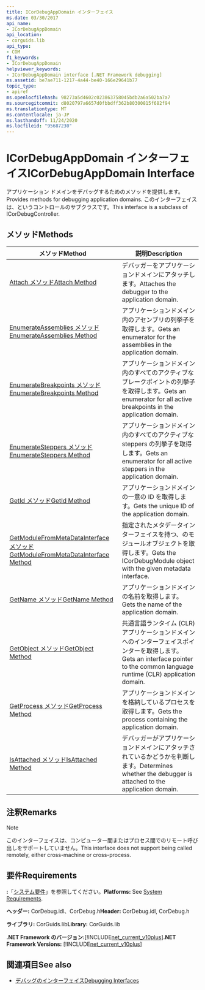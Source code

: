 ```yaml
---
title: ICorDebugAppDomain インターフェイス
ms.date: 03/30/2017
api_name:
- ICorDebugAppDomain
api_location:
- corguids.lib
api_type:
- COM
f1_keywords:
- ICorDebugAppDomain
helpviewer_keywords:
- ICorDebugAppDomain interface [.NET Framework debugging]
ms.assetid: be7ae711-1217-4a44-be40-166e29641b77
topic_type:
- apiref
ms.openlocfilehash: 98273a5d4602c023863758045bdb2a6a502ba7a7
ms.sourcegitcommit: d8020797a6657d0fbbdff362b80300815f682f94
ms.translationtype: MT
ms.contentlocale: ja-JP
ms.lasthandoff: 11/24/2020
ms.locfileid: "95687230"
---
```

# <a name="icordebugappdomain-interface"></a><span data-ttu-id="97dc7-102">ICorDebugAppDomain インターフェイス</span><span class="sxs-lookup"><span data-stu-id="97dc7-102">ICorDebugAppDomain Interface</span></span>

<span data-ttu-id="97dc7-103">アプリケーション ドメインをデバッグするためのメソッドを提供します。</span><span class="sxs-lookup"><span data-stu-id="97dc7-103">Provides methods for debugging application domains.</span></span> <span data-ttu-id="97dc7-104">このインターフェイスは、というコントロールのサブクラスです。</span><span class="sxs-lookup"><span data-stu-id="97dc7-104">This interface is a subclass of ICorDebugController.</span></span>  
  
## <a name="methods"></a><span data-ttu-id="97dc7-105">メソッド</span><span class="sxs-lookup"><span data-stu-id="97dc7-105">Methods</span></span>  
  
|<span data-ttu-id="97dc7-106">メソッド</span><span class="sxs-lookup"><span data-stu-id="97dc7-106">Method</span></span>|<span data-ttu-id="97dc7-107">説明</span><span class="sxs-lookup"><span data-stu-id="97dc7-107">Description</span></span>|  
|------------|-----------------|  
|[<span data-ttu-id="97dc7-108">Attach メソッド</span><span class="sxs-lookup"><span data-stu-id="97dc7-108">Attach Method</span></span>](icordebugappdomain-attach-method.md)|<span data-ttu-id="97dc7-109">デバッガーをアプリケーションドメインにアタッチします。</span><span class="sxs-lookup"><span data-stu-id="97dc7-109">Attaches the debugger to the application domain.</span></span>|  
|[<span data-ttu-id="97dc7-110">EnumerateAssemblies メソッド</span><span class="sxs-lookup"><span data-stu-id="97dc7-110">EnumerateAssemblies Method</span></span>](icordebugappdomain-enumerateassemblies-method.md)|<span data-ttu-id="97dc7-111">アプリケーションドメイン内のアセンブリの列挙子を取得します。</span><span class="sxs-lookup"><span data-stu-id="97dc7-111">Gets an enumerator for the assemblies in the application domain.</span></span>|  
|[<span data-ttu-id="97dc7-112">EnumerateBreakpoints メソッド</span><span class="sxs-lookup"><span data-stu-id="97dc7-112">EnumerateBreakpoints Method</span></span>](icordebugappdomain-enumeratebreakpoints-method.md)|<span data-ttu-id="97dc7-113">アプリケーションドメイン内のすべてのアクティブなブレークポイントの列挙子を取得します。</span><span class="sxs-lookup"><span data-stu-id="97dc7-113">Gets an enumerator for all active breakpoints in the application domain.</span></span>|  
|[<span data-ttu-id="97dc7-114">EnumerateSteppers メソッド</span><span class="sxs-lookup"><span data-stu-id="97dc7-114">EnumerateSteppers Method</span></span>](icordebugappdomain-enumeratesteppers-method.md)|<span data-ttu-id="97dc7-115">アプリケーションドメイン内のすべてのアクティブな steppers の列挙子を取得します。</span><span class="sxs-lookup"><span data-stu-id="97dc7-115">Gets an enumerator for all active steppers in the application domain.</span></span>|  
|[<span data-ttu-id="97dc7-116">GetId メソッド</span><span class="sxs-lookup"><span data-stu-id="97dc7-116">GetId Method</span></span>](icordebugappdomain-getid-method.md)|<span data-ttu-id="97dc7-117">アプリケーションドメインの一意の ID を取得します。</span><span class="sxs-lookup"><span data-stu-id="97dc7-117">Gets the unique ID of the application domain.</span></span>|  
|[<span data-ttu-id="97dc7-118">GetModuleFromMetaDataInterface メソッド</span><span class="sxs-lookup"><span data-stu-id="97dc7-118">GetModuleFromMetaDataInterface Method</span></span>](icordebugappdomain-getmodulefrommetadatainterface-method.md)|<span data-ttu-id="97dc7-119">指定されたメタデータインターフェイスを持つ、のモジュールオブジェクトを取得します。</span><span class="sxs-lookup"><span data-stu-id="97dc7-119">Gets the ICorDebugModule object with the given metadata interface.</span></span>|  
|[<span data-ttu-id="97dc7-120">GetName メソッド</span><span class="sxs-lookup"><span data-stu-id="97dc7-120">GetName Method</span></span>](icordebugappdomain-getname-method.md)|<span data-ttu-id="97dc7-121">アプリケーションドメインの名前を取得します。</span><span class="sxs-lookup"><span data-stu-id="97dc7-121">Gets the name of the application domain.</span></span>|  
|[<span data-ttu-id="97dc7-122">GetObject メソッド</span><span class="sxs-lookup"><span data-stu-id="97dc7-122">GetObject Method</span></span>](icordebugappdomain-getobject-method.md)|<span data-ttu-id="97dc7-123">共通言語ランタイム (CLR) アプリケーションドメインへのインターフェイスポインターを取得します。</span><span class="sxs-lookup"><span data-stu-id="97dc7-123">Gets an interface pointer to the common language runtime (CLR) application domain.</span></span>|  
|[<span data-ttu-id="97dc7-124">GetProcess メソッド</span><span class="sxs-lookup"><span data-stu-id="97dc7-124">GetProcess Method</span></span>](icordebugappdomain-getprocess-method.md)|<span data-ttu-id="97dc7-125">アプリケーションドメインを格納しているプロセスを取得します。</span><span class="sxs-lookup"><span data-stu-id="97dc7-125">Gets the process containing the application domain.</span></span>|  
|[<span data-ttu-id="97dc7-126">IsAttached メソッド</span><span class="sxs-lookup"><span data-stu-id="97dc7-126">IsAttached Method</span></span>](icordebugappdomain-isattached-method.md)|<span data-ttu-id="97dc7-127">デバッガーがアプリケーションドメインにアタッチされているかどうかを判断します。</span><span class="sxs-lookup"><span data-stu-id="97dc7-127">Determines whether the debugger is attached to the application domain.</span></span>|  
  
## <a name="remarks"></a><span data-ttu-id="97dc7-128">注釈</span><span class="sxs-lookup"><span data-stu-id="97dc7-128">Remarks</span></span>  
  
> [!NOTE]
> <span data-ttu-id="97dc7-129">このインターフェイスは、コンピューター間またはプロセス間でのリモート呼び出しをサポートしていません。</span><span class="sxs-lookup"><span data-stu-id="97dc7-129">This interface does not support being called remotely, either cross-machine or cross-process.</span></span>  
  
## <a name="requirements"></a><span data-ttu-id="97dc7-130">要件</span><span class="sxs-lookup"><span data-stu-id="97dc7-130">Requirements</span></span>  

 <span data-ttu-id="97dc7-131">**:**「[システム要件](../../get-started/system-requirements.md)」を参照してください。</span><span class="sxs-lookup"><span data-stu-id="97dc7-131">**Platforms:** See [System Requirements](../../get-started/system-requirements.md).</span></span>  
  
 <span data-ttu-id="97dc7-132">**ヘッダー:** CorDebug.idl、CorDebug.h</span><span class="sxs-lookup"><span data-stu-id="97dc7-132">**Header:** CorDebug.idl, CorDebug.h</span></span>  
  
 <span data-ttu-id="97dc7-133">**ライブラリ:** CorGuids.lib</span><span class="sxs-lookup"><span data-stu-id="97dc7-133">**Library:** CorGuids.lib</span></span>  
  
 <span data-ttu-id="97dc7-134">**.NET Framework のバージョン:**[!INCLUDE[net_current_v10plus](../../../../includes/net-current-v10plus-md.md)]</span><span class="sxs-lookup"><span data-stu-id="97dc7-134">**.NET Framework Versions:** [!INCLUDE[net_current_v10plus](../../../../includes/net-current-v10plus-md.md)]</span></span>  
  
## <a name="see-also"></a><span data-ttu-id="97dc7-135">関連項目</span><span class="sxs-lookup"><span data-stu-id="97dc7-135">See also</span></span>

- [<span data-ttu-id="97dc7-136">デバッグのインターフェイス</span><span class="sxs-lookup"><span data-stu-id="97dc7-136">Debugging Interfaces</span></span>](debugging-interfaces.md)
